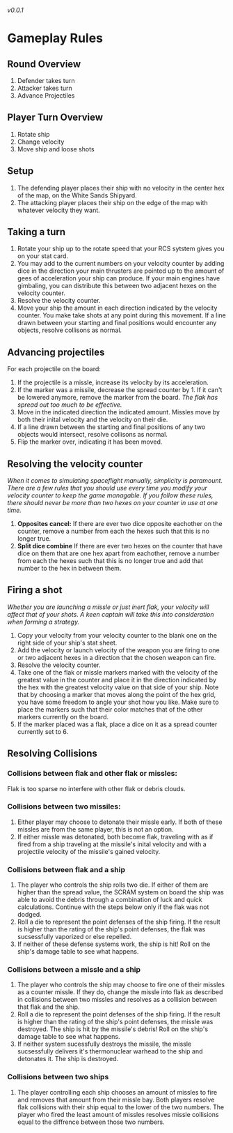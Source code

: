 *v0.0.1*
# Gameplay Rules

## Round Overview
1. Defender takes turn
2. Attacker takes turn
3. Advance Projectiles

## Player Turn Overview
1. Rotate ship
2. Change velocity
3. Move ship and loose shots

## Setup
1. The defending player places their ship with no velocity in the center hex of the map, on the White Sands Shipyard.
2. The attacking player places their ship on the edge of the map with whatever velocity they want.

## Taking a turn
1. Rotate your ship up to the rotate speed that your RCS sytstem gives you on your stat card.
2. You may add to the current numbers on your velocity counter by adding dice in the direction your main thrusters are pointed up to the amount of gees of acceleration your ship can produce. If your main engines have gimbaling, you can distribute this between two adjacent hexes on the velocity counter.
3. Resolve the velocity counter.
4. Move your ship the amount in each direction indicated by the velocity counter. You make take shots at any point during this movement. If a line drawn between your starting and final positions would encounter any objects, resolve collisons as normal.

## Advancing projectiles
For each projectile on the board:
1. If the projectile is a missle, increase its velocity by its acceleration.
2. If the marker was a missile, decrease the spread counter by 1. If it can't be lowered anymore, remove the marker from the board. *The flak has spread out too much to be effective.* 
1. Move in the indicated direction the indicated amount. Missles move by both their inital velocity and the velocity on their die.
2. If a line drawn between the starting and final positions of any two objects would intersect, resolve collisons as normal.
3. Flip the marker over, indicating it has been moved.

## Resolving the velocity counter
*When it comes to simulating spaceflight manually, simplicity is paramount. There are a few rules that you should use every time you modify your velocity counter to keep the game managable. If you follow these rules, there should never be more than two hexes on your counter in use at one time.*
1. **Opposites cancel:** If there are ever two dice opposite eachother on the counter, remove a number from each the hexes such that this is no longer true.
2. **Split dice combine** If there are ever two hexes on the counter that have dice on them that are one hex apart from eachother, remove a number from each the hexes such that this is no longer true and add that number to the hex in between them.

## Firing a shot
*Whether you are launching a missle or just inert flak, your velocity will affect that of your shots. A keen captain will take this into consideration when forming a strategy.*
1. Copy your velocity from your velocity counter to the blank one on the right side of your ship's stat sheet.
2. Add the velocity or launch velocity of the weapon you are firing to one or two adjacent hexes in a direction that the chosen weapon can fire.
3. Resolve the velocity counter.
4. Take one of the flak or missle markers marked with the velocity of the greatest value in the counter and place it in the direction indicated by the hex with the greatest velocity value on that side of your ship. Note that by choosing a marker that moves along the point of the hex grid, you have some freedom to angle your shot how you like. Make sure to place the markers such that their color matches that of the other markers currently on the board.
5. If the marker placed was a flak, place a dice on it as a spread counter currently set to 6.

## Resolving Collisions
### Collisions between flak and other flak or missles:
Flak is too sparse no interfere with other flak or debris clouds.

### Collisions between two missiles:
1. Either player may choose to detonate their missle early. If both of these missles are from the same player, this is not an option.
2. If either missle was detonated, both become flak, traveling with as if fired from a ship traveling at the missile's inital velocity and with a projectile velocity of the missile's gained velocity.

### Collisions between flak and a ship
1. The player who controls the ship rolls two die. If either of them are higher than the spread value, the SCRAM system on board the ship was able to avoid the debris through a combination of luck and quick calculations. Continue with the steps below only if the flak was not dodged.
2. Roll a die to represent the point defenses of the ship firing. If the result is higher than the rating of the ship's point defenses, the flak was sucsessfully vaporized or else repelled.
3. If neither of these defense systems work, the ship is hit! Roll on the ship's damage table to see what happens.

### Collisions between a missle and a ship
1. The player who controls the ship may choose to fire one of their missles as a counter missle. If they do, change the missle into flak as described in collisions between two missles and resolves as a collision between that flak and the ship.
2. Roll a die to represent the point defenses of the ship firing. If the result is higher than the rating of the ship's point defenses, the missle was destroyed. The ship is hit by the missile's debris! Roll on the ship's damage table to see what happens.
3. If neither system sucessfully destroys the missile, the missle sucsessfully delivers it's thermonuclear warhead to the ship and detonates it. The ship is destroyed.

### Collisions between two ships
1. The player controlling each ship chooses an amount of missles to fire and removes that amount from their missle bay. Both players resolve flak collisions with their ship equal to the lower of the two numbers. The player who fired the least amount of missles resolves missle collisions equal to the diffrence between those two numbers.



